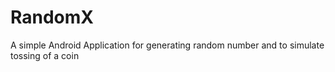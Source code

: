 # RandomX
A simple Android Application for generating random number and to simulate tossing of a coin
